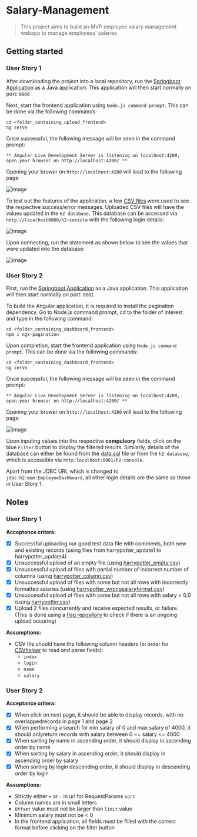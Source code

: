 # Salary-Management
> This project aims to build an MVP employee salary management webapp to manage employees' salaries

## Getting started
### User Story 1
After downloading the project into a local repository, run the [Springboot Application](upload/src/main/java/com/cognizant/upload/UploadApplication.java) as a Java application. This application will then start normally on port: ```8080```

Next, start the frontend application using ```Node.js command prompt```. This can be done via the following commands:
```
cd <folder_containing_upload_frontend>
ng serve
```
Once successful, the following message will be seen in the command prompt:
```
** Angular Live Development Server is listening on localhost:4200, open your browser on http://localhost:4200/ **
```

Opening your brower on ```http://localhost:4200``` will lead to the following page:

![image](https://user-images.githubusercontent.com/51468261/173272942-1cce73d7-e4d3-4cc5-b605-78a622940f5f.png)

To test out the features of the application, a few [CSV files](/csv_files) were used to see the respective success/error messages. Uploaded CSV files will have the values updated in the ```H2 database```. This database can be accessed via ```http://localhost8080/h2-console``` with the following login details:

![image](https://user-images.githubusercontent.com/51468261/173273500-6dc09f8b-8473-48ee-86b4-a8644733ea1d.png)

Upon connecting, run the statement as shown below to see the values that were updated into the database:

![image](https://user-images.githubusercontent.com/51468261/173273666-16404981-5339-46b9-9026-a8fd08cf826e.png)


### User Story 2
First, run the [Springboot Application](dashboard/src/main/java/com/cognizant/dashboard/DashboardApplication.java) as a Java application. This application will then start normally on port: ```8081```

To build the Angular application, it is required to install the pagination dependency. Go to Node.js command prompt, cd to the folder of interest and type in the following command: 
```
cd <folder_containing_dashboard_frontend>
npm i ngx-pagination
```

Upon completion, start the frontend application using ```Node.js command prompt```. This can be done via the following commands:
```
cd <folder_containing_dashboard_frontend>
ng serve
```

Once successful, the following message will be seen in the command prompt:
```
** Angular Live Development Server is listening on localhost:4200, open your browser on http://localhost:4200/ **
```

Opening your brower on ```http://localhost:4200``` will lead to the following page:

![image](https://user-images.githubusercontent.com/51468261/173276094-7c4c9113-759b-453b-a677-811e54aa4184.png)

Upon inputing values into the respective **compulsory** fields, click on the blue ```Filter``` button to display the filtered results. Similarly, details of the database can either be found from the [data.sql](dashboard/src/main/resources/data.sql) file or from the ```h2 database```, which is accessible via ```http:localhost:8081/h2-console```. 

Apart from the JDBC URL which is changed to ```jdbc:h2:mem:EmployeeDashboard```, all other login details are the same as those in User Story 1.


## Notes
### User Story 1
**Acceptance critera:**
- [x] Successful uploading our good test data file with comments, both new and existing records (using files from harrypotter_update1 to harrypotter_update4)
- [x] Unsuccessful upload of an empty file (using [harrypotter_empty.csv](csv_files/harrypotter_empty.csv))
- [x] Unsuccessful upload of files with partial number of incorrect number of columns (using [harrypotter_column.csv](csv_files/harrypotter_colum.csv))
- [x] Unsuccessful upload of files with some but not all rows with incorrectly formatted salaries (using [harrypotter_wrongsalaryformat.csv](csv_files/harrypotter_wrongsalaryformat.csv))
- [x] Unsuccessful upload of files with some but not all rows with salary < 0.0 (using [harrypotter.csv](csv_files/harrypotter.csv))
- [x] Upload 2 files concurrently and receive expected results, or failure. (This is done using a [flag repository](upload/src/main/java/com/cognizant/upload/repository/ConcurrentFlagRepository.java) to check if there is an ongoing upload occuring)

**Assumptions:**
* CSV file should have the following column headers (in order for [CSVhelper](/upload/src/main/java/com/cognizant/upload/helper/CSVHelper.java) to read and parse fields):  
  * ```index```
  * ```login```
  * ```name```
  * ```salary```

### User Story 2
**Acceptance critera:**
- [x] When click on next page, it should be able to display records, with no overlappedrecords in page 1 and page 2
- [x] When performing a search for min salary of 0 and max salary of 4000, it should onlyreturn records with salary between 0 <= salary <= 4000
- [x] When sorting by name in ascending order, it should display in ascending order by name
- [x] When sorting by salary in ascending order, it should display in ascending order by salary
- [x] When sorting by login descending order, it should display in descending order by login

**Assumptions:** 
* Strictly either ```+``` or ```-``` in url for RequestParams ```sort``` 
* Column names are in small letters
* ```Offset``` value must not be larger than ```limit``` value
* Minimum salary must not be < 0
* In the frontend application, all fields must be filled with the correct format before clicking on the filter button


